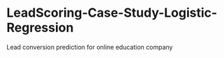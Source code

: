 # LeadScoring-Case-Study-Logistic-Regression
 Lead conversion prediction for online education company
